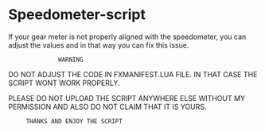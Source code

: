 # Speedometer-script

If your gear meter is not properly aligned with the speedometer, you can adjust the values and in that way you can fix this issue.

                  WARNING

DO NOT ADJUST THE CODE IN FXMANIFEST.LUA FILE. IN THAT CASE THE SCRIPT WONT WORK PROPERLY.

PLEASE DO NOT UPLOAD THE SCRIPT ANYWHERE ELSE WITHOUT MY PERMISSION AND ALSO DO NOT CLAIM THAT IT IS YOURS.

         THANKS AND ENJOY THE SCRIPT
